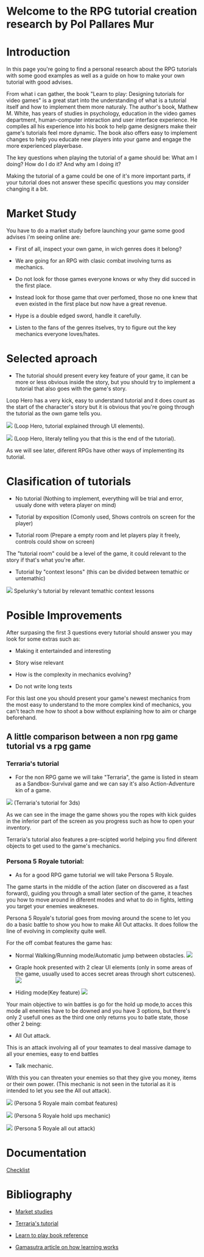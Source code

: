 # Welcome to the RPG tutorial creation research by Pol Pallares Mur


# Introduction


In this page you're going to find a personal research about the RPG tutorials with some good examples as well as a guide on how to make your own tutorial with good advises.

From what i can gather, the book "Learn to play: Designing tutorials for video games" is a great start into the understanding of what is a tutorial itself and how to implement them more naturaly. The author's book, Mathew M. White, has years of studies in psychology, education in the video games department, human-computer interaction and user interface experience. He compiles all his experience into his book to help game designers make their game's tutorials feel more dynamic. The book also offers easy to implement changes to help you educate new players into your game and engage the more experienced playerbase.

The key questions when playing the tutorial of a game should be: What am I doing? How do I do it? And why am I doing it?

Making the tutorial of a game could be one of it's more important parts, if your tutorial does not answer these specific questions you may consider changing it a bit.

# Market Study

You have to do a market study before launching your game some good advises i'm seeing online are:

- First of all, inspect your own game, in wich genres does it belong?

- We are going for an RPG with clasic combat involving turns as mechanics.

- Do not look for those games everyone knows or why they did succed in the first place.

- Instead look for those game that over perfomed, those no one knew that even existed in the first place but now have a great revenue.

- Hype is a double edged sword, handle it carefully.

- Listen to the fans of the genres itselves, try to figure out the key mechanics everyone loves/hates.

# Selected aproach

- The tutorial should present every key feature of your game, it can be more or less obvious inside the story, but you should try to implement a tutorial that also goes with the game's story.

Loop Hero has a very kick, easy to understand tutorial and it does count as the start of the character's story but it is obvious that you're going through the tutorial as the own game tells you.


![](images/LHCard.png)
(Loop Hero, tutorial explained through UI elements).

![](images/LHobvious.png)
(Loop Hero, literaly telling you that this is the end of the tutorial).

As we will see later, diferent RPGs have other ways of implementing its tutorial.

# Clasification of tutorials

- No tutorial (Nothing to implement, everything will be trial and error, usualy done with vetera player on mind)

- Tutorial by exposition (Comonly used, Shows controls on screen for the player) 

- Tutorial room (Prepare a empty room and let players play it freely, controls could show on screen)

The "tutorial room" could be a level of the game, it could relevant to the story if that's what you're after.

- Tutorial by "context lesons" (this can be divided between temathic or untemathic)

![](images/spelunky_context_tutorial.png) Spelunky's tutorial by relevant temathic context lessons

# Posible Improvements

After surpasing the first 3 questions every tutorial should answer you may look for some extras such as:

- Making it entertainded and interesting

- Story wise relevant

- How is the complexity in mechanics evolving?

- Do not write long texts

For this last one you should present your game's newest mechanics from the most easy to understand to the more complex kind of mechanics, you can't teach me how to shoot a bow without explaining how to aim or charge beforehand.


## A little comparison between a non rpg game tutorial vs a rpg game



### Terraria's tutorial



- For the non RPG game we will take "Terraria", the game is listed in steam as a Sandbox-Survival game and we can say it's also Action-Adventure kin of a game.


![](images/Tutorial_spawn.jpg)
(Terraria's tutorial for 3ds)

As we can see in the image the game shows you the ropes with kick guides in the inferior part of the screen as you progress such as how to open your inventory.

Terraria's tutorial also features a pre-scipted world helping you find diferent objects to get used to the game's mechanics.


### Persona 5 Royale tutorial:

- As for a good RPG game tutorial we will take Persona 5 Royale.

The game starts in the middle of the action (later on discovered as a fast forward), guiding you through a small later section of the game, it teaches you how to move around in diferent modes and what to do in fights, letting you target your enemies weakneses.

Persona 5 Royale's tutorial goes from moving around the scene to let you do a basic battle to show you how to make All Out attacks. It does follow the line of evolving in complexity quite well.

For the off combat features the game has:


- Normal Walking/Running mode/Automatic jump between obstacles.
![](images/P5R_Jump.png)



- Graple hook presented with 2 clear UI elements (only in some areas of the game, usually used to acces secret areas through short cutscenes).
![](images/P5R_Graple.jpg)



- Hiding mode(Key feature)
![](images/P5R_HIDE.jpg)



Your main objective to win battles is go for the hold up mode,to acces this mode all enemies have to be downed and you have 3 options, but there's only 2 usefull ones as the third one only returns you to batle state, those other 2 being:

- All Out attack.

This is an attack involving all of your teamates to deal massive damage to all your enemies, easy to end battles

- Talk mechanic.

With this you can threaten your enemies so that they give you money, items or their own power. (This mechanic is not seen in the tutorial as it is intended to let you see the All out attack).


![](images/P5R_combat.png)
(Persona 5 Royale main combat features)



![](images/P5R_Hold_Ups.png)
(Persona 5 Royale hold ups mechanic)



![](images/P5R_All_Out.png)
(Persona 5 Royale all out attack)



# Documentation



[Checklist](https://github.com/Zeta115/RPG-tutorial-creation/blob/main/docs/Checklist.pdf)


# Bibliography

- [Market studies](https://howtomarketagame.com/2019/12/11/how-i-do-competitive-analysis-for-my-game/)

- [Terraria's tutorial](https://terraria.gamepedia.com/Tutorial)

- [Learn to play book reference](https://www.routledge.com/Learn-to-Play-Designing-Tutorials-for-Video-Games/White/p/book/9781482220193)

- [Gamasutra article on how learning works](https://www.gamasutra.com/blogs/JoshBycer/20161011/283049/How_to_Improve_Education_via_Game_Tutorials.php)



